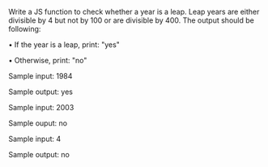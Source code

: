 Write a JS function to check whether a year is a leap. Leap years are either divisible by 4 but not by 100 or are
divisible by 400. The output should be following:

• If the year is a leap, print: "yes"

• Otherwise, print: "no"

Sample input:
1984

Sample output:
yes

Sample input:
2003

Sample ouput:
no

Sample input:
4

Sample output:
no
